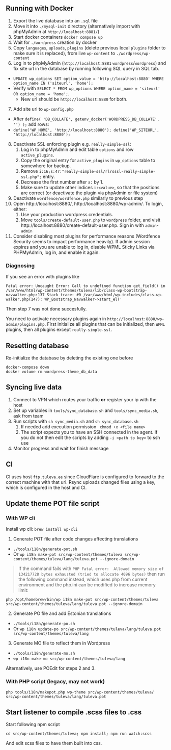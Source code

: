 ## Running with Docker

1. Export the live database into an `.sql` file
2. Move it into `./mysql-init` directory (alternatively import with phpMyAdmin at `http://localhost:8881/`)
3. Start docker containers `docker compose up`
4. Wait for `./wordpress` creation by docker
5. Copy `languages`, `uploads`, `plugins` (delete previous local `plugins` folder to make sure it is replaced), from live `wp-content` to `./wordpress/wp-content`
6. Log in to phpMyAdmin (`http://localhost:8881` `wordpress`/`wordpress`) and fix site url in the database by running following SQL query in SQL tab.
  * `UPDATE wp_options SET option_value = 'http://localhost:8880' WHERE option_name IN ('siteurl', 'home');`
  * Verify with
`SELECT * FROM wp_options WHERE option_name = 'siteurl' OR option_name = 'home';`.
    * New url should be `http://localhost:8880` for both.
7. Add site url to `wp-config.php`
* After `define( 'DB_COLLATE', getenv_docker('WORDPRESS_DB_COLLATE', '') );` add rows:
* `define('WP_HOME', 'http://localhost:8880'); define('WP_SITEURL', 'http://localhost:8880');`
8. Deactivate SSL enforcing plugin e.g. `really-simple-ssl`:
    1. Log in to phpMyAdmin and edit table `options` and row `active_plugins`.
    2. Copy the original entry for `active_plugins` in `wp_options` table to somewhere for backup.
    3. Remove `i:16;s:47:"really-simple-ssl/rlrsssl-really-simple-ssl.php";` entry.
    4. Decrease the first number after `a:` by 1.
    5. Make sure to update other indices `i:<value>`, so that the positions are correct (or deactivate the plugin via phpAdmin or file system)
8. Deactivate `wordfence/wordfence.php` similarly to previous step
9. Open http://localhost:8880/, http://localhost:8880/wp-admin/. To login, either:
    1. Use your production wordpress credentials.
    2. Move `tools/create-default-user.php` to `wordpress` folder, and visit http://localhost:8880/create-default-user.php. Sign in with `admin`-`admin`
9. Consider disabling most plugins for performance reasons (Wordfence Security seems to impact performance heavily). If admin session expires and you are unable to log in, disable WPML Sticky Links via PHPMyAdmin, log in, and enable it again.


### Diagnosing
If you see an error with plugins like

```
Fatal error: Uncaught Error: Call to undefined function get_field() in /var/www/html/wp-content/themes/tuleva/lib/class-wp-bootstrap-navwalker.php:137 Stack trace: #0 /var/www/html/wp-includes/class-wp-walker.php(147): WP_Bootstrap_Navwalker->start_el('
```

Then step 7 was not done succesfully.

You need to activate necessary plugins again in `http://localhost:8880/wp-admin/plugins.php`.
First initialize all plugins that can be initialized, then `WPML` plugins, then all plugins except `really-simple-ssl`.

## Resetting database

Re-initialize the database by deleting the existing one before

```
docker-compose down
docker volume rm wordpress-theme_db_data
```

## Syncing live data

1. Connect to VPN which routes your traffic **or** register your ip with the host
2. Set up variables in `tools/sync_database.sh` and `tools/sync_media.sh`, ask from team
3. Run scripts with `sh sync_media.sh` and `sh sync_database.sh`
   1. If needed add execution permission ` chmod +x <file name>`
   2. The script expects you to have an SSH connected in the agent. If you do not then edit the scripts by adding `-i <path to key>` to ssh use
4. Monitor progress and wait for finish message

## CI
CI uses host `ftp.tuleva.ee` since CloudFlare is configured to forward to the correct machine with that url.
Rsync uploads changed files using a key, which is configured in the host and CI.

## Update theme POT file script

### With WP cli

Install wp cli:
`brew install wp-cli`

1. Generate POT file after code changes affecting translations
* `./tools/i18n/generate-pot.sh`
* Or `wp i18n make-pot src/wp-content/themes/tuleva src/wp-content/themes/tuleva/lang/tuleva.pot --ignore-domain`

> If the command fails with `PHP Fatal error:  Allowed memory size of 134217728 bytes exhausted (tried to allocate 4096 bytes)` then run the following command instead, which uses php from current environment and the php.ini can be modified to increase memory limit:
```
php /opt/homebrew/bin/wp i18n make-pot src/wp-content/themes/tuleva src/wp-content/themes/tuleva/lang/tuleva.pot --ignore-domain
```

2. Generate PO file and add Estonian translations
* `./tools/i18n/generate-po.sh`
* Or `wp i18n update-po src/wp-content/themes/tuleva/lang/tuleva.pot  src/wp-content/themes/tuleva/lang`

3. Generate MO file to reflect them in Wordpress
* `./tools/i18n/generate-mo.sh`
* `wp i18n make-mo src/wp-content/themes/tuleva/lang`

Alternatively, use POEdit for steps 2 and 3.

### With PHP script (legacy, may not work)
`php tools/i18n/makepot.php wp-theme src/wp-content/themes/tuleva/ src/wp-content/themes/tuleva/lang/tuleva.pot`


## Start listener to compile .scss files to .css

Start following npm script
```
cd src/wp-content/themes/tuleva; npm install; npm run watch:scss
```

And edit scss files to have them built into css.
